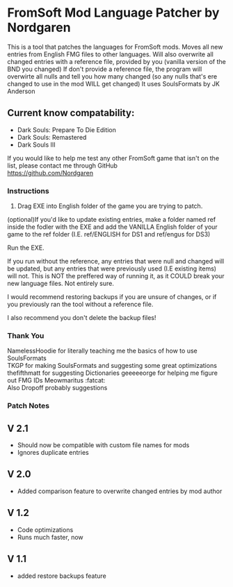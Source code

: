 # FromSoft Mod Language Patcher by Nordgaren
This is a tool that patches the languages for FromSoft mods. 
Moves all new entries from English FMG files to other languages.
Will also overwrite all changed entries with a reference file, provided by you (vanilla version of the BND you changed)
If don't provide a reference file, the program will overwirte all nulls and tell you how many changed (so any nulls that's ere changed to use in the mod WILL get changed)
It uses SoulsFormats by JK Anderson  

## Current know compatability: 
* Dark Souls: Prepare To Die Edition
* Dark Souls: Remastered
* Dark Souls III

If you would like to help me test any other FromSoft game that isn't on the list, please contact me through GitHub  
https://github.com/Nordgaren


### Instructions

1) Drag EXE into English folder of the game you are trying to patch.

(optional)If you'd like to update existing entries, make a folder named ref inside the fodler with the EXE and add the VANILLA English folder of your game to the ref folder (I.E. ref/ENGLISH for DS1 and ref/engus for DS3)  

Run the EXE. 

If you run without the reference, any entries that were null and changed will be updated, but any entries that were previously used (I.E existing items) will not. This is NOT the preffered way of running it, as it COULD break your new language files. Not entirely sure.

I would recommend restoring backups if you are unsure of changes, or if you previously ran the tool without a reference file.  

I also recommend you don't delete the backup files!  

### Thank You

NamelessHoodie for literally teaching me the basics of how to use SoulsFormats  
TKGP for making SoulsFormats and suggesting some great optimizations
thefifthmatt for suggesting Dictionaries
geeeeeorge for helping me figure out FMG IDs
Meowmaritus :fatcat:  
Also Dropoff probably suggestions  

### Patch Notes  
## V 2.1
* Should now be compatible with custom file names for mods
* Ignores duplicate entries
## V 2.0
* Added comparison feature to overwrite changed entries by mod author
## V 1.2
* Code optimizations
* Runs much faster, now
## V 1.1
* added restore backups feature
